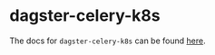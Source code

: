 # dagster-celery-k8s

The docs for `dagster-celery-k8s` can be found
[here](https://docs.dagster.io/_apidocs/libraries/dagster-celery_k8s).
